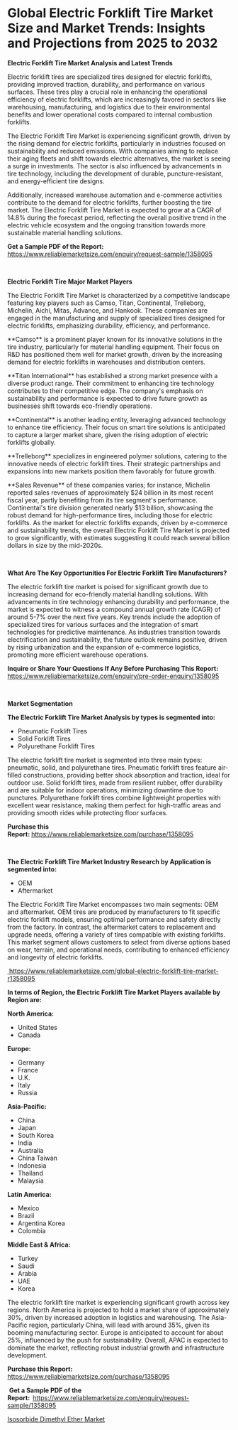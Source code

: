 <p><h1>Global Electric Forklift Tire Market Size and Market Trends: Insights and Projections from 2025 to 2032</h1></p><p><strong>Electric Forklift Tire Market Analysis and Latest Trends</strong></p>
<p><p>Electric forklift tires are specialized tires designed for electric forklifts, providing improved traction, durability, and performance on various surfaces. These tires play a crucial role in enhancing the operational efficiency of electric forklifts, which are increasingly favored in sectors like warehousing, manufacturing, and logistics due to their environmental benefits and lower operational costs compared to internal combustion forklifts.</p><p>The Electric Forklift Tire Market is experiencing significant growth, driven by the rising demand for electric forklifts, particularly in industries focused on sustainability and reduced emissions. With companies aiming to replace their aging fleets and shift towards electric alternatives, the market is seeing a surge in investments. The sector is also influenced by advancements in tire technology, including the development of durable, puncture-resistant, and energy-efficient tire designs.</p><p>Additionally, increased warehouse automation and e-commerce activities contribute to the demand for electric forklifts, further boosting the tire market. The Electric Forklift Tire Market is expected to grow at a CAGR of 14.8% during the forecast period, reflecting the overall positive trend in the electric vehicle ecosystem and the ongoing transition towards more sustainable material handling solutions.</p></p>
<p><strong>Get a Sample PDF of the Report:&nbsp;</strong> <a href="https://www.reliablemarketsize.com/enquiry/request-sample/1358095?utm_campaign=2216&utm_medium=2&utm_source=Github&utm_content=ia&utm_term=30012025&utm_id=electric-forklift-tire">https://www.reliablemarketsize.com/enquiry/request-sample/1358095</a></p>
<p>&nbsp;</p>
<p><strong>Electric Forklift Tire Major Market Players</strong></p>
<p><p>The Electric Forklift Tire Market is characterized by a competitive landscape featuring key players such as Camso, Titan, Continental, Trelleborg, Michelin, Aichi, Mitas, Advance, and Hankook. These companies are engaged in the manufacturing and supply of specialized tires designed for electric forklifts, emphasizing durability, efficiency, and performance.</p><p>**Camso** is a prominent player known for its innovative solutions in the tire industry, particularly for material handling equipment. Their focus on R&D has positioned them well for market growth, driven by the increasing demand for electric forklifts in warehouses and distribution centers.</p><p>**Titan International** has established a strong market presence with a diverse product range. Their commitment to enhancing tire technology contributes to their competitive edge. The company's emphasis on sustainability and performance is expected to drive future growth as businesses shift towards eco-friendly operations.</p><p>**Continental** is another leading entity, leveraging advanced technology to enhance tire efficiency. Their focus on smart tire solutions is anticipated to capture a larger market share, given the rising adoption of electric forklifts globally.</p><p>**Trelleborg** specializes in engineered polymer solutions, catering to the innovative needs of electric forklift tires. Their strategic partnerships and expansions into new markets position them favorably for future growth.</p><p>**Sales Revenue** of these companies varies; for instance, Michelin reported sales revenues of approximately $24 billion in its most recent fiscal year, partly benefiting from its tire segment's performance. Continental's tire division generated nearly $13 billion, showcasing the robust demand for high-performance tires, including those for electric forklifts. As the market for electric forklifts expands, driven by e-commerce and sustainability trends, the overall Electric Forklift Tire Market is projected to grow significantly, with estimates suggesting it could reach several billion dollars in size by the mid-2020s.</p></p>
<p>&nbsp;</p>
<p><strong>What Are The Key Opportunities For Electric Forklift Tire Manufacturers?</strong></p>
<p><p>The electric forklift tire market is poised for significant growth due to increasing demand for eco-friendly material handling solutions. With advancements in tire technology enhancing durability and performance, the market is expected to witness a compound annual growth rate (CAGR) of around 5-7% over the next five years. Key trends include the adoption of specialized tires for various surfaces and the integration of smart technologies for predictive maintenance. As industries transition towards electrification and sustainability, the future outlook remains positive, driven by rising urbanization and the expansion of e-commerce logistics, promoting more efficient warehouse operations.</p></p>
<p><strong>Inquire or Share Your Questions If Any Before Purchasing This Report:</strong> <a href="https://www.reliablemarketsize.com/enquiry/pre-order-enquiry/1358095?utm_campaign=2216&utm_medium=2&utm_source=Github&utm_content=ia&utm_term=30012025&utm_id=electric-forklift-tire">https://www.reliablemarketsize.com/enquiry/pre-order-enquiry/1358095</a></p>
<p>&nbsp;</p>
<p><strong>Market Segmentation</strong></p>
<p><strong>The Electric Forklift Tire Market Analysis by types is segmented into:</strong></p>
<p><ul><li>Pneumatic Forklift Tires</li><li>Solid Forklift Tires</li><li>Polyurethane Forklift Tires</li></ul></p>
<p><p>The electric forklift tire market is segmented into three main types: pneumatic, solid, and polyurethane tires. Pneumatic forklift tires feature air-filled constructions, providing better shock absorption and traction, ideal for outdoor use. Solid forklift tires, made from resilient rubber, offer durability and are suitable for indoor operations, minimizing downtime due to punctures. Polyurethane forklift tires combine lightweight properties with excellent wear resistance, making them perfect for high-traffic areas and providing smooth rides while protecting floor surfaces.</p></p>
<p><strong>Purchase this Report:&nbsp;</strong><a href="https://www.reliablemarketsize.com/purchase/1358095?utm_campaign=2216&utm_medium=2&utm_source=Github&utm_content=ia&utm_term=30012025&utm_id=electric-forklift-tire">https://www.reliablemarketsize.com/purchase/1358095</a></p>
<p>&nbsp;</p>
<p><strong>The Electric Forklift Tire Market Industry Research by Application is segmented into:</strong></p>
<p><ul><li>OEM</li><li>Aftermarket</li></ul></p>
<p><p>The Electric Forklift Tire Market encompasses two main segments: OEM and aftermarket. OEM tires are produced by manufacturers to fit specific electric forklift models, ensuring optimal performance and safety directly from the factory. In contrast, the aftermarket caters to replacement and upgrade needs, offering a variety of tires compatible with existing forklifts. This market segment allows customers to select from diverse options based on wear, terrain, and operational needs, contributing to enhanced efficiency and longevity of electric forklifts.</p></p>
<p><a href="https://www.reliablemarketsize.com/global-electric-forklift-tire-market-r1358095?utm_campaign=2216&utm_medium=2&utm_source=Github&utm_content=ia&utm_term=30012025&utm_id=electric-forklift-tire">&nbsp;https://www.reliablemarketsize.com/global-electric-forklift-tire-market-r1358095</a></p>
<p><strong>In terms of Region, the Electric Forklift Tire Market Players available by Region are:</strong></p>
<p>
    <p> <strong> North America: </strong>
        <ul>
            <li>United States</li>
            <li>Canada</li>
        </ul>
        </p> 
    <p> <strong> Europe: </strong>
        <ul>
            <li>Germany</li>
            <li>France</li>
            <li>U.K.</li>
            <li>Italy</li>
            <li>Russia</li>
        </ul>
        </p> 
    <p> <strong> Asia-Pacific: </strong>
        <ul>
            <li>China</li>
            <li>Japan</li>
            <li>South Korea</li>
            <li>India</li>
            <li>Australia</li>
            <li>China Taiwan</li>
            <li>Indonesia</li>
            <li>Thailand</li>
            <li>Malaysia</li>
        </ul>
        </p> 
    <p> <strong> Latin America: </strong>
        <ul>
            <li>Mexico</li>
            <li>Brazil</li>
            <li>Argentina Korea</li>
            <li>Colombia</li>
        </ul>
        </p> 
    <p> <strong> Middle East & Africa: </strong>
        <ul>
            <li>Turkey</li>
            <li>Saudi</li>
            <li>Arabia</li>
            <li>UAE</li>
            <li>Korea</li>
        </ul>
    </p>
    </p>
<p><p>The electric forklift tire market is experiencing significant growth across key regions. North America is projected to hold a market share of approximately 30%, driven by increased adoption in logistics and warehousing. The Asia-Pacific region, particularly China, will lead with around 35%, given its booming manufacturing sector. Europe is anticipated to account for about 25%, influenced by the push for sustainability. Overall, APAC is expected to dominate the market, reflecting robust industrial growth and infrastructure development.</p></p>
<p><strong>Purchase this Report: </strong><a href="https://www.reliablemarketsize.com/purchase/1358095?utm_campaign=2216&utm_medium=2&utm_source=Github&utm_content=ia&utm_term=30012025&utm_id=electric-forklift-tire">https://www.reliablemarketsize.com/purchase/1358095</a></p>
<p>&nbsp;<strong>Get a Sample PDF of the Report:&nbsp;&nbsp;</strong><a href="https://www.reliablemarketsize.com/enquiry/request-sample/1358095?utm_campaign=2216&utm_medium=2&utm_source=Github&utm_content=ia&utm_term=30012025&utm_id=electric-forklift-tire">https://www.reliablemarketsize.com/enquiry/request-sample/1358095</a></p>
<p><strong></strong></p>
<p><p><a href="https://github.com/chungwimbu4/Market-Research-Report-List-1/blob/main/isosorbide-dimethyl-ether-market.md?utm_campaign=2216&utm_medium=2&utm_source=Github&utm_content=ia&utm_term=30012025&utm_id=electric-forklift-tire">Isosorbide Dimethyl Ether Market</a></p></p>